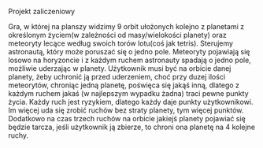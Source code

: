 Projekt zaliczeniowy


Gra, w której na planszy widzimy 9 orbit ułożonych kolejno z planetami z określonym życiem(w zależności od masy/wielokości planety) oraz meteoryty lecące według swoich torów lotu(coś jak tetris). Sterujemy astronautą, który może poruszać się o jedno pole. Meteoryty pojawiają się losowo na horyzoncie i z każdym ruchem astronauty spadają o jedno pole, możliwie uderzając w planety. Użytkownik musi być na orbicie danej planety, żeby uchronić ją przed uderzeniem, choć przy duzej ilości meteorytów, chroniąc jedną planetę, poświęca się jakąś inną, dlatego z każdym ruchem jakaś (w najlepszym wypadku żadna) traci pewne punkty życia. Każdy ruch jest ryzykiem, dlatego każdy daje punkty użytkownikowi. Im więcej uda się zrobić ruchów bez straty planety, tym więcej punktów.
Dodatkowo na czas trzech ruchów na orbicie jakiejś planety pojawiać się będzie tarcza, jeśli użytkownik ją zbierze, to chroni ona planetę na 4 kolejne ruchy.


